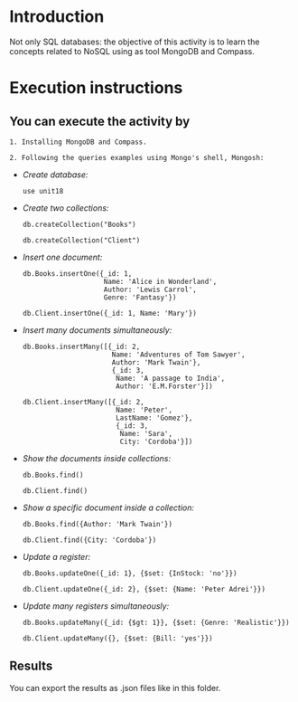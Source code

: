 # **Introduction**

Not only SQL databases: the objective of this activity is to learn the concepts related to NoSQL using as tool MongoDB and Compass.

# **Execution instructions**

## **You can execute the activity by**

    1. Installing MongoDB and Compass.  
    
    2. Following the queries examples using Mongo's shell, Mongosh:

* *Create database:*

      use unit18

* *Create two collections:*
   
      db.createCollection("Books")

      db.createCollection("Client")

* *Insert one document:* 
 
      db.Books.insertOne({_id: 1,
                          Name: 'Alice in Wonderland',
                          Author: 'Lewis Carrol', 
                          Genre: 'Fantasy'})

      db.Client.insertOne({_id: 1, Name: 'Mary'})


* *Insert many documents simultaneously:*

      db.Books.insertMany([{_id: 2,
                            Name: 'Adventures of Tom Sawyer',
                            Author: 'Mark Twain'},
                            {_id: 3, 
                             Name: 'A passage to India',
                             Author: 'E.M.Forster'}])

      db.Client.insertMany([{_id: 2,
                             Name: 'Peter',
                             LastName: 'Gomez'},
                             {_id: 3,
                              Name: 'Sara',
                              City: 'Cordoba'}])


* *Show the documents inside collections:*
   
      db.Books.find()

      db.Client.find()


* *Show a specific document inside a collection:*

      db.Books.find({Author: 'Mark Twain'})

      db.Client.find({City: 'Cordoba'})


* *Update a register:*

      db.Books.updateOne({_id: 1}, {$set: {InStock: 'no'}})

      db.Client.updateOne({_id: 2}, {$set: {Name: 'Peter Adrei'}})


* *Update many registers simultaneously:*

      db.Books.updateMany({_id: {$gt: 1}}, {$set: {Genre: 'Realistic'}})

      db.Client.updateMany({}, {$set: {Bill: 'yes'}})

## **Results**

You can export the results as .json files like in this folder.




